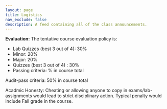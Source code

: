 ```yaml
---
layout: page
title: Logistics
nav_exclude: false
description: A feed containing all of the class announcements.
---
```




**Evaluation:** The tentative course evaluation policy is:

- Lab Quizzes (best 3 out of 4):  30%
- Minor:  20%
- Major:  20%
- Quizzes (best 3 out of 4) :  30%
- Passing criteria: % in course total

Audit-pass criteria: 50% in course total

Acadmic Honesty: Cheating or allowing anyone to copy in exams/lab-assignments would lead to strict disciplinary action. Typical penalty would include Fail grade in the course.
